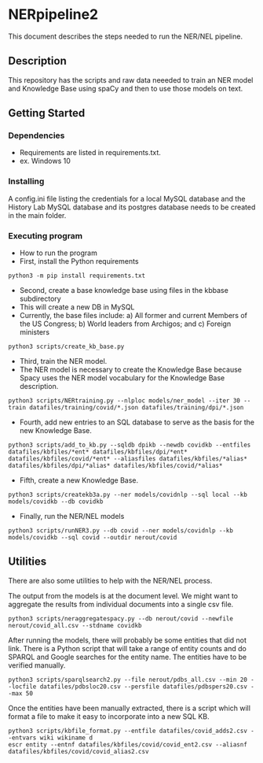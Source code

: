 # NERpipeline2

This document describes the steps needed to run the NER/NEL pipeline.

## Description

This repository has the scripts and raw data neeeded to train an NER model and Knowledge Base using spaCy and then to use those models on text. 

## Getting Started

### Dependencies

* Requirements are listed in requirements.txt.
* ex. Windows 10

### Installing

A config.ini file listing the credentials for a local MySQL database and the History Lab MySQL database and its postgres database needs to be created in the main folder. 

### Executing program

* How to run the program
* First, install the Python requirements
```
python3 -m pip install requirements.txt
```
* Second, create a base knowledge base using files in the kbbase subdirectory
* This will create a new DB in MySQL 
* Currently, the base files include: a) All former and current Members of the US Congress; b) World leaders from Archigos; and c) Foreign ministers

```
python3 scripts/create_kb_base.py
```
* Third, train the NER model.
* The NER model is necessary to create the Knowledge Base because Spacy uses the NER model vocabulary for the Knowledge Base description.
```
python3 scripts/NERtraining.py --nlploc models/ner_model --iter 30 --train datafiles/training/covid/*.json datafiles/training/dpi/*.json
```

* Fourth, add new entries to an SQL database to serve as the basis for the new Knowledge Base.

```
python3 scripts/add_to_kb.py --sqldb dpikb --newdb covidkb --entfiles datafiles/kbfiles/*ent* datafiles/kbfiles/dpi/*ent* datafiles/kbfiles/covid/*ent* --aliasfiles datafiles/kbfiles/*alias* datafiles/kbfiles/dpi/*alias* datafiles/kbfiles/covid/*alias*
```

* Fifth, create a new Knowledge Base.

```
python3 scripts/createkb3a.py --ner models/covidnlp --sql local --kb models/covidkb --db covidkb
```

* Finally, run the NER/NEL models

```
python3 scripts/runNER3.py --db covid --ner models/covidnlp --kb models/covidkb --sql covid --outdir nerout/covid
```

## Utilities

There are also some utilities to help with the NER/NEL process.

The output from the models is at the document level. We might want to aggregate the results from individual documents into a single csv file.

```
python3 scripts/neraggregatespacy.py --db nerout/covid --newfile nerout/covid_all.csv --stdname covidkb
```


After running the models, there will probably be some entities that did not link. There is a Python script that will take a range of entity counts and do SPARQL and Google searches for the entity name. The entities have to be verified manually.

```
python3 scripts/sparqlsearch2.py --file nerout/pdbs_all.csv --min 20 --locfile datafiles/pdbsloc20.csv --persfile datafiles/pdbspers20.csv --max 50
```

Once the entities have been manually extracted, there is a script which will format a file to make it easy to incorporate into a new SQL KB.

```
python3 scripts/kbfile_format.py --entfile datafiles/covid_adds2.csv --entvars wiki wikiname d
escr entity --entnf datafiles/kbfiles/covid/covid_ent2.csv --aliasnf datafiles/kbfiles/covid/covid_alias2.csv
```


